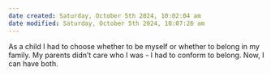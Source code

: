 ```yaml
---
date created: Saturday, October 5th 2024, 10:02:04 am
date modified: Saturday, October 5th 2024, 10:07:26 am
---
```

As a child I had to choose whether to be myself or whether to belong in my family. My parents didn’t care who I was - I had to conform to belong. Now, I can have both. 